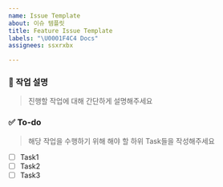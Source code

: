 ```yaml
---
name: Issue Template
about: 이슈 템플릿
title: Feature Issue Template
labels: "\U0001F4C4 Docs"
assignees: ssxrxbx

---
```


### 💼 작업 설명
> 진행할 작업에 대해 간단하게 설명해주세요

### ✅ To-do
> 해당 작업을 수행하기 위해 해야 할 하위 Task들을 작성해주세요
- [ ] Task1
- [ ] Task2
- [ ] Task3
